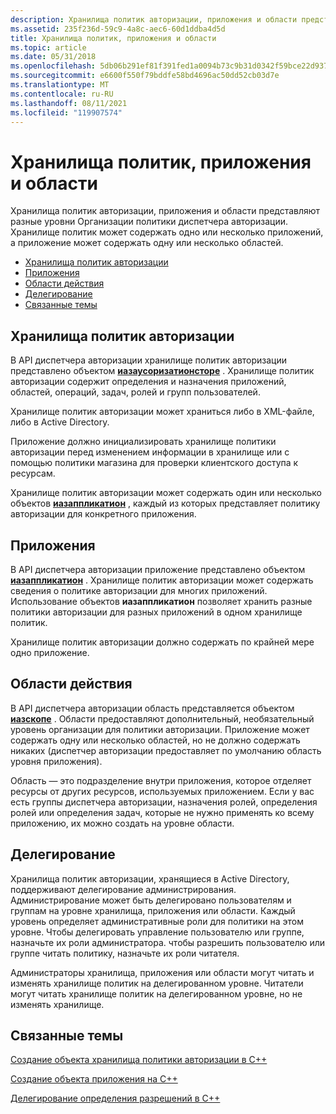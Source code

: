 ```yaml
---
description: Хранилища политик авторизации, приложения и области представляют разные уровни Организации политики диспетчера авторизации.
ms.assetid: 235f236d-59c9-4a8c-aec6-60d1ddba4d5d
title: Хранилища политик, приложения и области
ms.topic: article
ms.date: 05/31/2018
ms.openlocfilehash: 5db06b291ef81f391fed1a0094b73c9b31d0342f59bce22d93779c7bfa48a80b
ms.sourcegitcommit: e6600f550f79bddfe58bd4696ac50dd52cb03d7e
ms.translationtype: MT
ms.contentlocale: ru-RU
ms.lasthandoff: 08/11/2021
ms.locfileid: "119907574"
---
```

# <a name="policy-stores-applications-and-scopes"></a>Хранилища политик, приложения и области

Хранилища политик авторизации, приложения и области представляют разные уровни Организации политики диспетчера авторизации. Хранилище политик может содержать одно или несколько приложений, а приложение может содержать одну или несколько областей.

-   [Хранилища политик авторизации](#authorization-policy-stores)
-   [Приложения](#policy-stores-applications-and-scopes)
-   [Области действия](#policy-stores-applications-and-scopes)
-   [Делегирование](#delegation)
-   [Связанные темы](#related-topics)

## <a name="authorization-policy-stores"></a>Хранилища политик авторизации

В API диспетчера авторизации хранилище политик авторизации представлено объектом [**иазаусоризатионсторе**](/windows/desktop/api/Azroles/nn-azroles-iazauthorizationstore) . Хранилище политик авторизации содержит определения и назначения приложений, областей, операций, задач, ролей и групп пользователей.

Хранилище политик авторизации может храниться либо в XML-файле, либо в Active Directory.

Приложение должно инициализировать хранилище политики авторизации перед изменением информации в хранилище или с помощью политики магазина для проверки клиентского доступа к ресурсам.

Хранилище политик авторизации может содержать один или несколько объектов [**иазаппликатион**](/windows/desktop/api/Azroles/nn-azroles-iazapplication) , каждый из которых представляет политику авторизации для конкретного приложения.

## <a name="applications"></a>Приложения

В API диспетчера авторизации приложение представлено объектом [**иазаппликатион**](/windows/desktop/api/Azroles/nn-azroles-iazapplication) . Хранилище политик авторизации может содержать сведения о политике авторизации для многих приложений. Использование объектов **иазаппликатион** позволяет хранить разные политики авторизации для разных приложений в одном хранилище политик.

Хранилище политик авторизации должно содержать по крайней мере одно приложение.

## <a name="scopes"></a>Области действия

В API диспетчера авторизации область представляется объектом [**иазскопе**](/windows/desktop/api/Azroles/nn-azroles-iazscope) . Области предоставляют дополнительный, необязательный уровень организации для политики авторизации. Приложение может содержать одну или несколько областей, но не должно содержать никаких (диспетчер авторизации предоставляет по умолчанию область уровня приложения).

Область — это подразделение внутри приложения, которое отделяет ресурсы от других ресурсов, используемых приложением. Если у вас есть группы диспетчера авторизации, назначения ролей, определения ролей или определения задач, которые не нужно применять ко всему приложению, их можно создать на уровне области.

## <a name="delegation"></a>Делегирование

Хранилища политик авторизации, хранящиеся в Active Directory, поддерживают делегирование администрирования. Администрирование может быть делегировано пользователям и группам на уровне хранилища, приложения или области. Каждый уровень определяет административные роли для политики на этом уровне. Чтобы делегировать управление пользователю или группе, назначьте их роли администратора. чтобы разрешить пользователю или группе читать политику, назначьте их роли читателя.

Администраторы хранилища, приложения или области могут читать и изменять хранилище политик на делегированном уровне. Читатели могут читать хранилище политик на делегированном уровне, но не изменять хранилище.

## <a name="related-topics"></a>Связанные темы

<dl> <dt>

[Создание объекта хранилища политики авторизации в C++](creating-an-authorization-policy-store-object-in-c--.md)
</dt> <dt>

[Создание объекта приложения на C++](creating-an-application-object-in-c--.md)
</dt> <dt>

[Делегирование определения разрешений в C++](delegating-the-defining-of-permissions-in-c--.md)
</dt> </dl>

 

 



